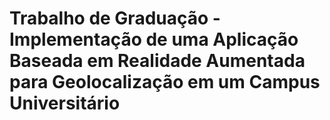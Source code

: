 Trabalho de Graduação - Implementação de uma Aplicação Baseada em Realidade Aumentada para Geolocalização em um Campus Universitário
=========================================


